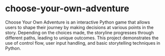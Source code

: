 # choose-your-own-adventure
Choose Your Own Adventure is an interactive Python game that allows users to shape their journey by making decisions at various points in the story. Depending on the choices made, the storyline progresses through different paths, leading to unique outcomes. This project demonstrates the use of control flow, user input handling, and basic storytelling techniques in Python.
